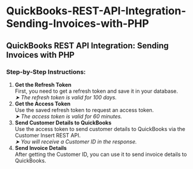 # QuickBooks-REST-API-Integration-Sending-Invoices-with-PHP
<h2>QuickBooks REST API Integration: Sending Invoices with PHP</h2>

<h3>Step-by-Step Instructions:</h3>

<ol>
  <li>
    <strong>Get the Refresh Token</strong><br>
    First, you need to get a refresh token and save it in your database.<br>
    <em>➤ The refresh token is valid for 100 days.</em>
  </li>

  <li>
    <strong>Get the Access Token</strong><br>
    Use the saved refresh token to request an access token.<br>
    <em>➤ The access token is valid for 60 minutes.</em>
  </li>

  <li>
    <strong>Send Customer Details to QuickBooks</strong><br>
    Use the access token to send customer details to QuickBooks via the Customer Insert REST API.<br>
    <em>➤ You will receive a Customer ID in the response.</em>
  </li>

  <li>
    <strong>Send Invoice Details</strong><br>
    After getting the Customer ID, you can use it to send invoice details to QuickBooks.
  </li>
</ol>

